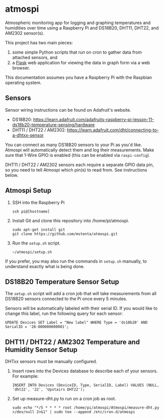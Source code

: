 atmospi
=======

Atmospheric monitoring app for logging and graphing temperatures and humidities
over time using a Raspberry Pi and DS18B20, DHT11, DHT22, and AM2302 sensor(s).

This project has two main pieces:

1. some simple Python scripts that run on cron to gather data from attached
   sensors, and
2. a [Flask](http://flask.pocoo.org) web application for viewing the data in
   graph form via a web browser.

This documentation assumes you have a Raspberry Pi with the Raspbian operating
system.

Sensors
-------

Sensor wiring instructions can be found on Adafruit's website.

* DS18B20: https://learn.adafruit.com/adafruits-raspberry-pi-lesson-11-ds18b20-temperature-sensing/hardware
* DHT11 / DHT22 / AM2302: https://learn.adafruit.com/dht/connecting-to-a-dhtxx-sensor

You can connect as many DS18B20 sensors to your Pi as you'd like. Atmospi will
automatically detect them and log their measurements. Make sure that 1-Wire
GPIO is enabled (this can be enabled via `raspi-config`).

DHT11 / DHT22 / AM2302 sensors each require a separate GPIO data pin, so you
need to tell Atmospi which pin(s) to read from. See instructions below.

Atmospi Setup
-------------

1) SSH into the Raspberry Pi

    ```
    ssh pi@[hostname]
    ```

2) Install Git and clone this repository into /home/pi/atmospi.

   ```
   sudo apt-get install git
   git clone https://github.com/mstenta/atmospi.git
   ```

3) Run the `setup.sh` script.

   ```
   ~/atmospi/setup.sh
   ```

If you prefer, you may also run the commands in `setup.sh` manually, to
understand exactly what is being done.

DS18B20 Temperature Sensor Setup
--------------------------------

The `setup.sh` script will add a cron job that will take measurements from all
DS18B20 sensors connected to the Pi once every 5 minutes.

Sensors will be automatically labeled with their serial ID. If you would like
to change this label, run the following query for each sensor:

    UPDATE Devices SET Label = "New label" WHERE Type = 'ds18b20' AND SerialID = '28-000000000001';

DHT11 / DHT22 / AM2302 Temperature and Humidity Sensor Setup
------------------------------------------------------------

DHTxx sensors must be manually configured.

1) Insert rows into the Devices database to describe each of your sensors. For
   example:

    ```
    INSERT INTO Devices (DeviceID, Type, SerialID, Label) VALUES (NULL, 'dht22', '22', 'Upstairs DHT22');
    ```

2) Set up measure-dht.py to run on a cron job as root.

    ```
    sudo echo "*/5 * * * * root /home/pi/atmospi/Atmospi/measure-dht.py  >/dev/null 2>&1" | sudo tee --append /etc/cron.d/atmospi
    ```

